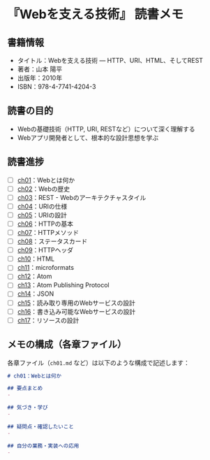 # 『Webを支える技術』 読書メモ

## 書籍情報
- タイトル：Webを支える技術 ― HTTP、URI、HTML、そしてREST
- 著者：山本 陽平
- 出版年：2010年
- ISBN：978-4-7741-4204-3

## 読書の目的
- Webの基礎技術（HTTP, URI, RESTなど）について深く理解する
- Webアプリ開発者として、根本的な設計思想を学ぶ

## 読書進捗

- [ ] [ch01](ch01.md)：Webとは何か
- [ ] [ch02](ch02.md)：Webの歴史
- [ ] [ch03](ch03.md)：REST - Webのアーキテクチャスタイル
- [ ] [ch04](ch04.md)：URIの仕様
- [ ] [ch05](ch05.md)：URIの設計
- [ ] [ch06](ch06.md)：HTTPの基本
- [ ] [ch07](ch07.md)：HTTPメソッド
- [ ] [ch08](ch08.md)：ステータスカード
- [ ] [ch09](ch09.md)：HTTPヘッダ
- [ ] [ch10](ch10.md)：HTML
- [ ] [ch11](ch11.md)：microformats
- [ ] [ch12](ch12.md)：Atom
- [ ] [ch13](ch13.md)：Atom Publishing Protocol
- [ ] [ch14](ch14.md)：JSON
- [ ] [ch15](ch15.md)：読み取り専用のWebサービスの設計
- [ ] [ch16](ch16.md)：書き込み可能なWebサービスの設計
- [ ] [ch17](ch17.md)：リソースの設計

## メモの構成（各章ファイル）
各章ファイル（`ch01.md` など）は以下のような構成で記述します：

```md
# ch01：Webとは何か

## 要点まとめ
- 

## 気づき・学び
- 

## 疑問点・確認したいこと
- 

## 自分の業務・実装への応用
- 
